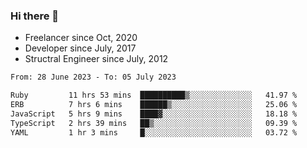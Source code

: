 ### Hi there 👋

- Freelancer since Oct, 2020
- Developer since July, 2017
- Structral Engineer since July, 2012

<!--START_SECTION:waka-->

```txt
From: 28 June 2023 - To: 05 July 2023

Ruby         11 hrs 53 mins  ██████████▒░░░░░░░░░░░░░░   41.97 %
ERB          7 hrs 6 mins    ██████▒░░░░░░░░░░░░░░░░░░   25.06 %
JavaScript   5 hrs 9 mins    ████▓░░░░░░░░░░░░░░░░░░░░   18.18 %
TypeScript   2 hrs 39 mins   ██▒░░░░░░░░░░░░░░░░░░░░░░   09.39 %
YAML         1 hr 3 mins     █░░░░░░░░░░░░░░░░░░░░░░░░   03.72 %
```

<!--END_SECTION:waka-->
